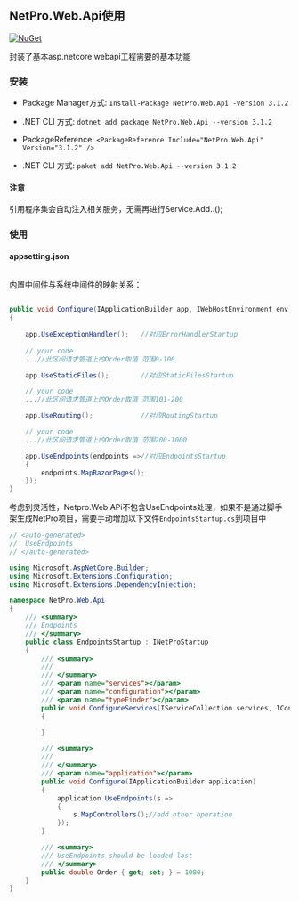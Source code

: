 
## NetPro.Web.Api使用
 [![NuGet](https://img.shields.io/nuget/v/NetPro.Web.Api.svg)](https://nuget.org/packages/NetPro.Swagger)

封装了基本asp.netcore webapi工程需要的基本功能

### 安装

* Package Manager方式:
 `Install-Package NetPro.Web.Api -Version 3.1.2`

* .NET CLI 方式: 
`dotnet add package NetPro.Web.Api --version 3.1.2`

* PackageReference:
`<PackageReference Include="NetPro.Web.Api" Version="3.1.2" />`

* .NET CLI 方式:
 `paket add NetPro.Web.Api --version 3.1.2`

#### 注意

引用程序集会自动注入相关服务，无需再进行Service.Add..();

### 使用

#### appsetting.json

```json


```

内置中间件与系统中间件的映射关系：
```csharp

public void Configure(IApplicationBuilder app, IWebHostEnvironment env)
{
	
    app.UseExceptionHandler();   //对应ErrorHandlerStartup
    
	// your code
	...//此区间请求管道上的Order取值 范围0-100

    app.UseStaticFiles();        //对应StaticFilesStartup

	// your code
	...//此区间请求管道上的Order取值 范围101-200

    app.UseRouting();            //对应RoutingStartup

    // your code
	...//此区间请求管道上的Order取值 范围200-1000

    app.UseEndpoints(endpoints =>//对应EndpointsStartup
    {
        endpoints.MapRazorPages();
    });
}
```
考虑到灵活性，Netpro.Web.APi不包含UseEndpoints处理，如果不是通过脚手架生成NetPro项目，需要手动增加以下文件`EndpointsStartup.cs`到项目中
```csharp
// <auto-generated>
//  UseEndpoints   
// </auto-generated>

using Microsoft.AspNetCore.Builder;
using Microsoft.Extensions.Configuration;
using Microsoft.Extensions.DependencyInjection;

namespace NetPro.Web.Api
{
    /// <summary>
    /// Endpoints 
    /// </summary>
    public class EndpointsStartup : INetProStartup
    {
        /// <summary>
        /// 
        /// </summary>
        /// <param name="services"></param>
        /// <param name="configuration"></param>
        /// <param name="typeFinder"></param>
        public void ConfigureServices(IServiceCollection services, IConfiguration configuration, TypeFinder.ITypeFinder typeFinder)
        {

        }

        /// <summary>
        /// 
        /// </summary>
        /// <param name="application"></param>
        public void Configure(IApplicationBuilder application)
        {
            application.UseEndpoints(s =>
            {
                s.MapControllers();//add other operation
            });
        }

        /// <summary>
        /// UseEndpoints should be loaded last
        /// </summary>
        public double Order { get; set; } = 1000;
    }
}

```
